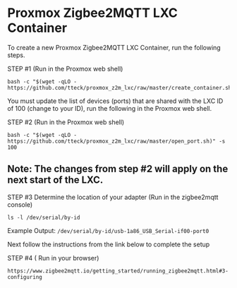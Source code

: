 # Proxmox Zigbee2MQTT LXC Container

To create a new Proxmox Zigbee2MQTT LXC Container, run the following steps.

STEP #1 (Run in the Proxmox web shell)
```
bash -c "$(wget -qLO - https://github.com/tteck/proxmox_z2m_lxc/raw/master/create_container.sh)"
```
You must update the list of devices (ports) that are shared with the LXC ID of 100 (change to your ID), run the following in the Proxmox web shell.

STEP #2 (Run in the Proxmox web shell)
```
bash -c "$(wget -qLO - https://github.com/tteck/proxmox_z2m_lxc/raw/master/open_port.sh)" -s 100
```
## Note: The changes from step #2 will apply on the next start of the LXC.

STEP #3 Determine the location of your adapter (Run in the zigbee2mqtt console)
```
ls -l /dev/serial/by-id
```
Example Output: ```/dev/serial/by-id/usb-1a86_USB_Serial-if00-port0```

Next follow the instructions from the link below to complete the setup

STEP #4 ( Run in your browser)
```
https://www.zigbee2mqtt.io/getting_started/running_zigbee2mqtt.html#3-configuring
```

